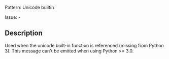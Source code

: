 Pattern: Unicode builtin

Issue: -

## Description

Used when the unicode built-in function is referenced (missing from Python 3). This message can't be emitted when using Python >= 3.0.
